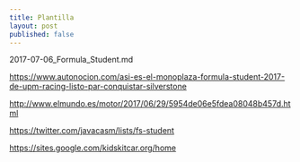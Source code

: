 ```yaml
---
title: Plantilla
layout: post
published: false
---
```

2017-07-06_Formula_Student.md

https://www.autonocion.com/asi-es-el-monoplaza-formula-student-2017-de-upm-racing-listo-par-conquistar-silverstone

http://www.elmundo.es/motor/2017/06/29/5954de06e5fdea08048b457d.html

https://twitter.com/javacasm/lists/fs-student

https://sites.google.com/kidskitcar.org/home
